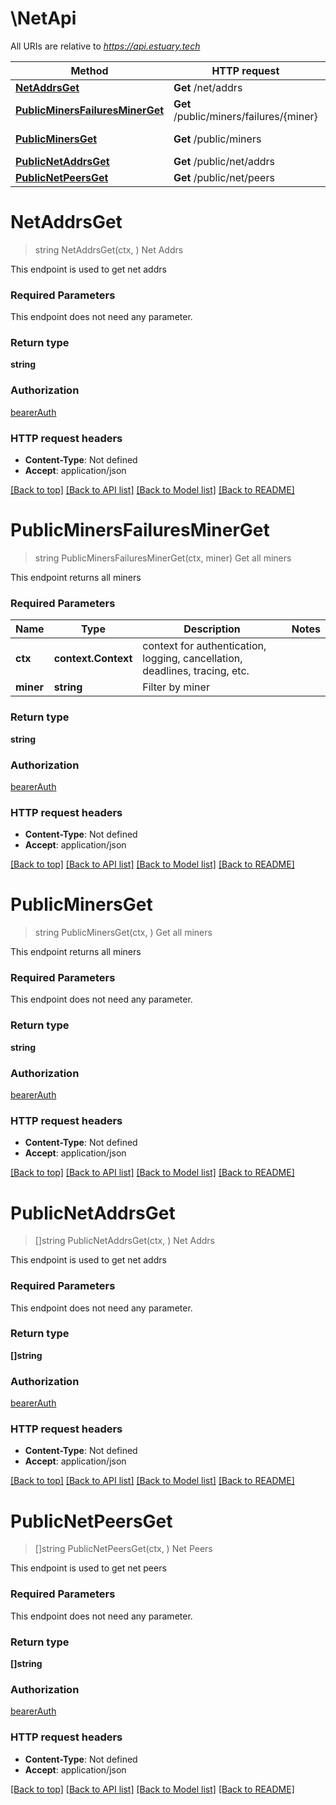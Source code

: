 # \NetApi

All URIs are relative to *https://api.estuary.tech*

Method | HTTP request | Description
------------- | ------------- | -------------
[**NetAddrsGet**](NetApi.md#NetAddrsGet) | **Get** /net/addrs | Net Addrs
[**PublicMinersFailuresMinerGet**](NetApi.md#PublicMinersFailuresMinerGet) | **Get** /public/miners/failures/{miner} | Get all miners
[**PublicMinersGet**](NetApi.md#PublicMinersGet) | **Get** /public/miners | Get all miners
[**PublicNetAddrsGet**](NetApi.md#PublicNetAddrsGet) | **Get** /public/net/addrs | Net Addrs
[**PublicNetPeersGet**](NetApi.md#PublicNetPeersGet) | **Get** /public/net/peers | Net Peers


# **NetAddrsGet**
> string NetAddrsGet(ctx, )
Net Addrs

This endpoint is used to get net addrs

### Required Parameters
This endpoint does not need any parameter.

### Return type

**string**

### Authorization

[bearerAuth](../README.md#bearerAuth)

### HTTP request headers

 - **Content-Type**: Not defined
 - **Accept**: application/json

[[Back to top]](#) [[Back to API list]](../README.md#documentation-for-api-endpoints) [[Back to Model list]](../README.md#documentation-for-models) [[Back to README]](../README.md)

# **PublicMinersFailuresMinerGet**
> string PublicMinersFailuresMinerGet(ctx, miner)
Get all miners

This endpoint returns all miners

### Required Parameters

Name | Type | Description  | Notes
------------- | ------------- | ------------- | -------------
 **ctx** | **context.Context** | context for authentication, logging, cancellation, deadlines, tracing, etc.
  **miner** | **string**| Filter by miner | 

### Return type

**string**

### Authorization

[bearerAuth](../README.md#bearerAuth)

### HTTP request headers

 - **Content-Type**: Not defined
 - **Accept**: application/json

[[Back to top]](#) [[Back to API list]](../README.md#documentation-for-api-endpoints) [[Back to Model list]](../README.md#documentation-for-models) [[Back to README]](../README.md)

# **PublicMinersGet**
> string PublicMinersGet(ctx, )
Get all miners

This endpoint returns all miners

### Required Parameters
This endpoint does not need any parameter.

### Return type

**string**

### Authorization

[bearerAuth](../README.md#bearerAuth)

### HTTP request headers

 - **Content-Type**: Not defined
 - **Accept**: application/json

[[Back to top]](#) [[Back to API list]](../README.md#documentation-for-api-endpoints) [[Back to Model list]](../README.md#documentation-for-models) [[Back to README]](../README.md)

# **PublicNetAddrsGet**
> []string PublicNetAddrsGet(ctx, )
Net Addrs

This endpoint is used to get net addrs

### Required Parameters
This endpoint does not need any parameter.

### Return type

**[]string**

### Authorization

[bearerAuth](../README.md#bearerAuth)

### HTTP request headers

 - **Content-Type**: Not defined
 - **Accept**: application/json

[[Back to top]](#) [[Back to API list]](../README.md#documentation-for-api-endpoints) [[Back to Model list]](../README.md#documentation-for-models) [[Back to README]](../README.md)

# **PublicNetPeersGet**
> []string PublicNetPeersGet(ctx, )
Net Peers

This endpoint is used to get net peers

### Required Parameters
This endpoint does not need any parameter.

### Return type

**[]string**

### Authorization

[bearerAuth](../README.md#bearerAuth)

### HTTP request headers

 - **Content-Type**: Not defined
 - **Accept**: application/json

[[Back to top]](#) [[Back to API list]](../README.md#documentation-for-api-endpoints) [[Back to Model list]](../README.md#documentation-for-models) [[Back to README]](../README.md)


